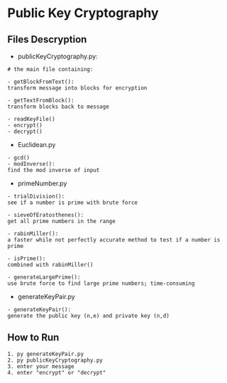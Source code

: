# Public Key Cryptography

## Files Descryption
- publicKeyCryptography.py:
```
# the main file containing:

- getBlockFromText():
transform message into blocks for encryption

- getTextFromBlock():
transform blocks back to message

- readKeyFile()
- encrypt()
- decrypt()
```
- Euclidean.py
```
- gcd()
- modInverse():
find the mod inverse of input
```
- primeNumber.py
```
- trialDivision():
see if a number is prime with brute force

- sieveOfEratosthenes():
get all prime numbers in the range

- rabinMiller():
a faster while not perfectly accurate method to test if a number is prime

- isPrime():
combined with rabinMiller()

- generateLargePrime():
use brute force to find large prime numbers; time-consuming
```
- generateKeyPair.py
```
- generateKeyPair():
generate the public key (n,e) and private key (n,d)
```


## How to Run
```properties
1. py generateKeyPair.py
2. py publicKeyCryptography.py
3. enter your message
4. enter "encrypt" or "decrypt"
```
